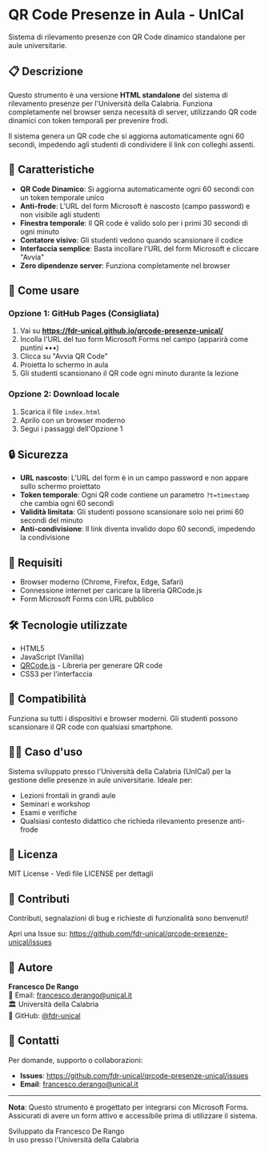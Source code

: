 # QR Code Presenze in Aula - UnICal

Sistema di rilevamento presenze con QR Code dinamico standalone per aule universitarie.

## 📋 Descrizione

Questo strumento è una versione **HTML standalone** del sistema di rilevamento presenze per l'Università della Calabria. Funziona completamente nel browser senza necessità di server, utilizzando QR code dinamici con token temporali per prevenire frodi.

Il sistema genera un QR code che si aggiorna automaticamente ogni 60 secondi, impedendo agli studenti di condividere il link con colleghi assenti.

## 🎯 Caratteristiche

- **QR Code Dinamico**: Si aggiorna automaticamente ogni 60 secondi con un token temporale unico
- **Anti-frode**: L'URL del form Microsoft è nascosto (campo password) e non visibile agli studenti
- **Finestra temporale**: Il QR code è valido solo per i primi 30 secondi di ogni minuto
- **Contatore visivo**: Gli studenti vedono quando scansionare il codice
- **Interfaccia semplice**: Basta incollare l'URL del form Microsoft e cliccare "Avvia"
- **Zero dipendenze server**: Funziona completamente nel browser

## 🚀 Come usare

### Opzione 1: GitHub Pages (Consigliata)

1. Vai su **https://fdr-unical.github.io/qrcode-presenze-unical/**
2. Incolla l'URL del tuo form Microsoft Forms nel campo (apparirà come puntini •••)
3. Clicca su "Avvia QR Code"
4. Proietta lo schermo in aula
5. Gli studenti scansionano il QR code ogni minuto durante la lezione

### Opzione 2: Download locale

1. Scarica il file `index.html`
2. Aprilo con un browser moderno
3. Segui i passaggi dell'Opzione 1

## 🔒 Sicurezza

- **URL nascosto**: L'URL del form è in un campo password e non appare sullo schermo proiettato
- **Token temporale**: Ogni QR code contiene un parametro `?t=timestamp` che cambia ogni 60 secondi
- **Validità limitata**: Gli studenti possono scansionare solo nei primi 60 secondi del minuto
- **Anti-condivisione**: Il link diventa invalido dopo 60 secondi, impedendo la condivisione

## 📝 Requisiti

- Browser moderno (Chrome, Firefox, Edge, Safari)
- Connessione internet per caricare la libreria QRCode.js
- Form Microsoft Forms con URL pubblico

## 🛠️ Tecnologie utilizzate

- HTML5
- JavaScript (Vanilla)
- [QRCode.js](https://davidshimjs.github.io/qrcodejs/) - Libreria per generare QR code
- CSS3 per l'interfaccia

## 📱 Compatibilità

Funziona su tutti i dispositivi e browser moderni. Gli studenti possono scansionare il QR code con qualsiasi smartphone.

## 👨‍🏫 Caso d'uso

Sistema sviluppato presso l'Università della Calabria (UnICal) per la gestione delle presenze in aule universitarie. Ideale per:
- Lezioni frontali in grandi aule
- Seminari e workshop
- Esami e verifiche  
- Qualsiasi contesto didattico che richieda rilevamento presenze anti-frode

## 📄 Licenza

MIT License - Vedi file LICENSE per dettagli

## 🤝 Contributi

Contributi, segnalazioni di bug e richieste di funzionalità sono benvenuti!

Apri una Issue su: https://github.com/fdr-unical/qrcode-presenze-unical/issues

## 👤 Autore

**Francesco De Rango**  
📧 Email: francesco.derango@unical.it  
🏛️ Università della Calabria  
🔗 GitHub: [@fdr-unical](https://github.com/fdr-unical)

## 📧 Contatti

Per domande, supporto o collaborazioni:

- **Issues**: https://github.com/fdr-unical/qrcode-presenze-unical/issues
- **Email**: francesco.derango@unical.it

---

**Nota**: Questo strumento è progettato per integrarsi con Microsoft Forms. Assicurati di avere un form attivo e accessibile prima di utilizzare il sistema.

Sviluppato da Francesco De Rango  
In uso presso l'Università della Calabria
